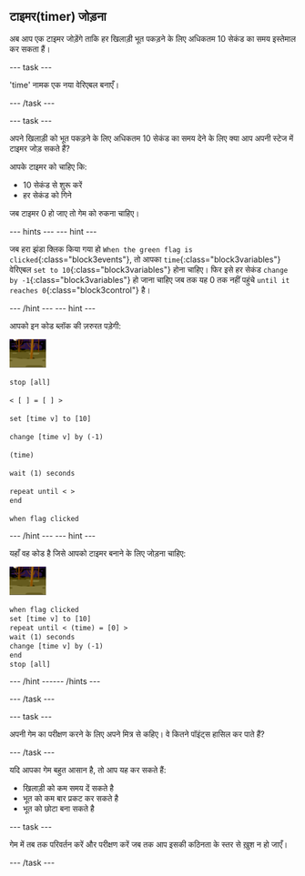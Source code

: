 ## टाइमर(timer) जोड़ना

अब आप एक टाइमर जोड़ेंगे ताकि हर खिलाड़ी भूत पकड़ने के लिए अधिकतम 10 सेकंड का समय इस्तेमाल कर सकता हैं।

--- task ---

'time' नामक एक नया वेरिएबल बनाएँ।

--- /task ---

--- task ---

अपने खिलाड़ी को भूत पकड़ने के लिए अधिकतम 10 सेकंड का समय देने के लिए क्या आप अपनी स्टेज में टाइमर जोड़ सकते हैं?

आपके टाइमर को चाहिए कि:

+ 10 सेकंड से शुरू करें
+ हर सेकंड को गिने

जब टाइमर 0 हो जाए तो गेम को रुकना चाहिए।

--- hints ---
 --- hint ---

जब हरा झंडा क्लिक किया गया हो `When the green flag is clicked`{:class="block3events"}, तो आपका `time`{:class="block3variables"} वेरिएबल `set to 10`{:class="block3variables"} होना चाहिए। फिर इसे हर सेकंड `change by -1`{:class="block3variables"} हो जाना चाहिए जब तक यह 0 तक नहीं पहुंचे `until it reaches 0`{:class="block3control"} है।

--- /hint --- --- hint ---

आपको इन कोड ब्लॉक की ज़रुरत पड़ेगी:

![भूत स्प्राइट](images/ghost-backdrop.png)

```blocks3
stop [all]

< [ ] = [ ] >

set [time v] to [10]

change [time v] by (-1)

(time)

wait (1) seconds

repeat until < >
end

when flag clicked

```

--- /hint --- --- hint ---

यहाँ वह कोड है जिसे आपको टाइमर बनाने के लिए जोड़ना चाहिए:

![बैकड्रॉप आइकन](images/ghost-backdrop.png)

```blocks3
when flag clicked
set [time v] to [10]
repeat until < (time) = [0] >
wait (1) seconds
change [time v] by (-1)
end
stop [all]
```

--- /hint ------ /hints ---

--- /task ---

--- task ---

अपनी गेम का परीक्षण करने के लिए अपने मित्र से कहिए। वे कितने पॉइंट्स हासिल कर पाते हैं?

--- /task ---

यदि आपका गेम बहुत आसान है, तो आप यह कर सकते हैं:

+ खिलाड़ी को कम समय दें सकते है
+ भूत को कम बार प्रकट कर सकते है
+ भूत को छोटा बना सकते है

--- task ---

गेम में तब तक परिवर्तन करें और परीक्षण करें जब तक आप इसकी कठिनता के स्तर से ख़ुश न हो जाएँ।

--- /task ---